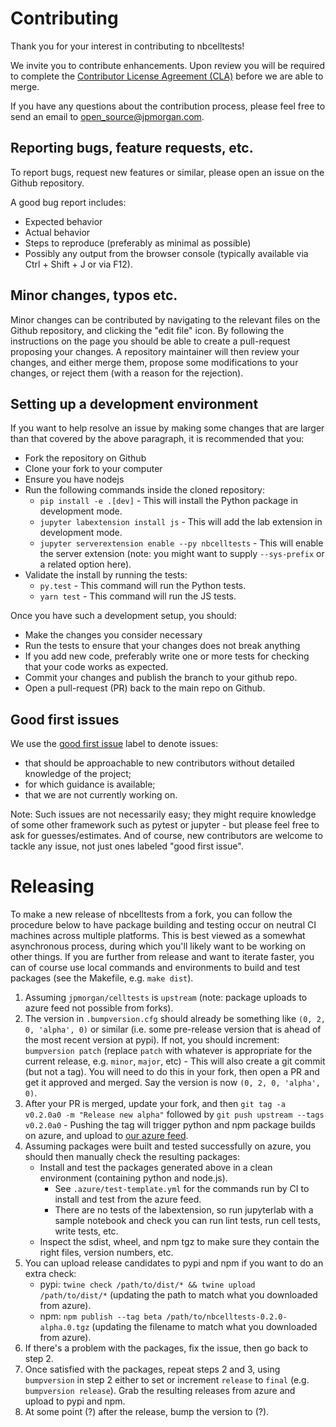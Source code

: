 # Contributing

Thank you for your interest in contributing to nbcelltests!

We invite you to contribute enhancements. Upon review you will be required to complete the [Contributor License Agreement (CLA)](https://github.com/jpmorganchase/cla) before we are able to merge. 

If you have any questions about the contribution process, please feel free to send an email to [open_source@jpmorgan.com](mailto:open_source@jpmorgan.com).

## Reporting bugs, feature requests, etc.

To report bugs, request new features or similar, please open an issue on the Github
repository.

A good bug report includes:

- Expected behavior
- Actual behavior
- Steps to reproduce (preferably as minimal as possible)
- Possibly any output from the browser console (typically available via Ctrl + Shift + J or via F12).

## Minor changes, typos etc.

Minor changes can be contributed by navigating to the relevant files on the Github repository,
and clicking the "edit file" icon. By following the instructions on the page you should be able to
create a pull-request proposing your changes. A repository maintainer will then review your changes,
and either merge them, propose some modifications to your changes, or reject them (with a reason for
the rejection).

## Setting up a development environment

If you want to help resolve an issue by making some changes that are larger than that covered by the above paragraph, it is recommended that you:

- Fork the repository on Github
- Clone your fork to your computer
- Ensure you have nodejs
- Run the following commands inside the cloned repository:
  - `pip install -e .[dev]` - This will install the Python package in development
    mode.
  - `jupyter labextension install js` - This will add the lab extension in development
    mode.
  - `jupyter serverextension enable --py nbcelltests` - This will enable the server extension (note: you might want to supply `--sys-prefix` or a related option here).
- Validate the install by running the tests:
  - `py.test` - This command will run the Python tests.
  - `yarn test` - This command will run the JS tests.

Once you have such a development setup, you should:

- Make the changes you consider necessary
- Run the tests to ensure that your changes does not break anything
- If you add new code, preferably write one or more tests for checking that your code works as expected.
- Commit your changes and publish the branch to your github repo.
- Open a pull-request (PR) back to the main repo on Github.

## Good first issues

We use the [good first
issue](https://github.com/jpmorganchase/nbcelltests/issues?q=is%3Aopen+is%3Aissue+label%3A%22good+first+issue%22)
label to denote issues:
- that should be approachable to new contributors without detailed knowledge of the project;
- for which guidance is available;
- that we are not currently working on.

Note: Such issues are not necessarily easy; they might require
knowledge of some other framework such as pytest or jupyter - but
please feel free to ask for guesses/estimates. And of course, new
contributors are welcome to tackle any issue, not just ones labeled
"good first issue".


# Releasing

To make a new release of nbcelltests from a fork, you can follow the
procedure below to have package building and testing occur on neutral
CI machines across multiple platforms. This is best viewed as a
somewhat asynchronous process, during which you'll likely want to be
working on other things. If you are further from release and want to
iterate faster, you can of course use local commands and environments
to build and test packages (see the Makefile, e.g. `make dist`).

1. Assuming `jpmorgan/celltests` is `upstream` (note: package uploads to azure feed not possible from forks).
2. The version in `.bumpversion.cfg` should already be something like `(0, 2, 0, 'alpha', 0)` or similar (i.e. some pre-release version that is ahead of the most recent version at pypi). If not, you should increment: `bumpversion patch` (replace `patch` with whatever is appropriate for the current release, e.g. `minor`, `major`, etc) - This will also create a git commit (but not a tag). You will need to do this in your fork, then open a PR and get it approved and merged. Say the version is now `(0, 2, 0, 'alpha', 0)`. 
3. After your PR is merged, update your fork, and then `git tag -a v0.2.0a0 -m "Release new alpha"` followed by `git push upstream --tags v0.2.0a0` - Pushing the tag will trigger python and npm package builds on azure, and upload to [our azure feed](https://dev.azure.com/tpaine154/jupyter/_packaging?_a=feed&feed=packages-testing).
4. Assuming packages were built and tested successfully on azure, you should then manually check the resulting packages:
    - Install and test the packages generated above in a clean environment (containing python and node.js).
        - See `.azure/test-template.yml` for the commands run by CI to install and test from the azure feed.
        - There are no tests of the labextension, so run jupyterlab with a sample notebook and check you can run lint tests, run cell tests, write tests, etc.
    - Inspect the sdist, wheel, and npm tgz to make sure they contain the right files, version numbers, etc.
5. You can upload release candidates to pypi and npm if you want to do an extra check:
    - pypi: `twine check /path/to/dist/* && twine upload /path/to/dist/*` (updating the path to match what you downloaded from azure).
    - npm: `npm publish --tag beta /path/to/nbcelltests-0.2.0-alpha.0.tgz` (updating the filename to match what you downloaded from azure).
6. If there's a problem with the packages, fix the issue, then go back to step 2.
7. Once satisfied with the packages, repeat steps 2 and 3, using `bumpversion` in step 2 either to set or increment `release` to `final` (e.g.  `bumpversion release`). Grab the resulting releases from azure and upload to pypi and npm.
8. At some point (?) after the release, bump the version to (?).
